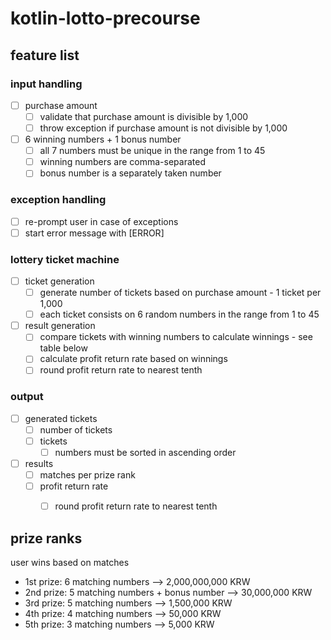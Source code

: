 # kotlin-lotto-precourse

## feature list
### input handling
- [ ] purchase amount
    - [ ] validate that purchase amount is divisible by 1,000
    - [ ] throw exception if purchase amount is not divisible by 1,000
- [ ] 6 winning numbers + 1 bonus number
    - [ ] all 7 numbers must be unique in the range from 1 to 45
    - [ ] winning numbers are comma-separated
    - [ ] bonus number is a separately taken number
### exception handling
- [ ] re-prompt user in case of exceptions
- [ ] start error message with [ERROR]
### lottery ticket machine
- [ ] ticket generation
    - [ ] generate number of tickets based on purchase amount - 1 ticket per 1,000
    - [ ] each ticket consists on 6 random numbers in the range from 1 to 45
- [ ] result generation
    - [ ] compare tickets with winning numbers to calculate winnings - see table below
    - [ ] calculate profit return rate based on winnings
    - [ ] round profit return rate to nearest tenth
### output
- [ ] generated tickets
    - [ ] number of tickets
    - [ ] tickets
        - [ ] numbers must be sorted in ascending order
- [ ] results
    - [ ] matches per prize rank
    - [ ] profit return rate
        - [ ] round profit return rate to nearest tenth



## prize ranks
user wins based on matches
- 1st prize: 6 matching numbers --> 2,000,000,000 KRW
- 2nd prize: 5 matching numbers + bonus number --> 30,000,000 KRW
- 3rd prize: 5 matching numbers --> 1,500,000 KRW
- 4th prize: 4 matching numbers --> 50,000 KRW
- 5th prize: 3 matching numbers --> 5,000 KRW